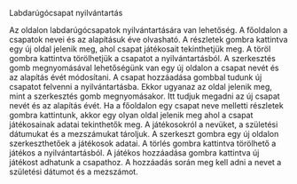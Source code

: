 Labdarúgócsapat nyilvántartás

Az oldalon labdarúgócsapatok nyilvántartására van lehetőség. A főoldalon a csapatok nevei és az alapításuk éve olvasható. A részletek gombra kattintva egy új oldal jelenik meg, ahol csapat játékosait tekinthetjük meg. A töröl gombra kattintva törölhetjük a csapatot a nyilvántartásból. A szerkesztés gomb megnyomásával lehetőségünk van egy új oldalon a csapat nevét és az alapítás évét módosítani. A csapat hozzáadása gombbal tudunk új csapatot felvenni a nyilvántartásba. Ekkor ugyanaz az oldal jelenik meg, mint a szerkesztés gomb megnyomásakor. Itt tudjuk megadni az új csapat nevét és az alapítás évét.
Ha a főoldalon egy csapat neve melletti részletek gombra kattintunk, akkor egy olyan oldal jelenik meg ahol a csapat játékosainak adatai tekinthetők meg. A játékosokról a nevüket, a születési dátumukat és a mezszámukat tároljuk. A szerkeszt gombra egy új oldalon szerkeszthetőek a játékosok adatai. A törlés gombra kattintva törölhető a játékos a nyilvántartásból. A játékos hozzáadása gombra kattintva új játékost adhatunk a csapathoz. A hozzáadás során meg kell adni a nevet a születési dátumot és a mezszámot.
